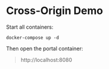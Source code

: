 # Cross-Origin Demo

Start all containers:

```
docker-compose up -d
```

Then open the portal container:

> http://localhost:8080